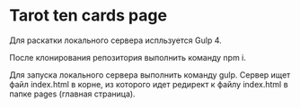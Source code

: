 # Tarot ten cards page
Для раскатки локального сервера испльзуется Gulp 4.

После клонирования репозитория выполнить команду npm i.

Для запуска локального сервера выполнить команду gulp. Сервер ищет файл index.html в корне, из которого идет редирект к файлу index.html в папке pages (главная страница).
